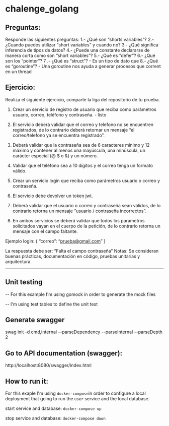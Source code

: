 # chalenge_golang

## Preguntas:

Responde las siguientes preguntas:
1.- ¿Qué son “shorts variables”?
2.- ¿Cuando puedes utilizar “short variables” y cuando no?
3.- ¿Qué significa inferencia de tipos de datos?
4.- ¿Puede una constante declararse de manera corta como son “short variables”?
5.- ¿Qué es “defer”?
6.- ¿Qué son los “pointer”?
7 .- ¿Qué es “struct”?
     - Es un tipo de dato que 
8.- ¿Qué es “goroutine”?
    - Una goroutine nos ayuda a generar procesos que corrent en un thread 



## Ejercicio:
Realiza el siguiente ejercicio, comparte la liga del repositorio de tu prueba.
1. Crear un servicio de registro de usuario que reciba como parámetros usuario, correo,
teléfono y contraseña. - listo

2. El servicio deberá validar que el correo y telefono no se encuentren registrados, de lo
contrario deberá retornar un mensaje “el correo/telefono ya se encuentra registrado”.

3. Deberá validar que la contraseña sea de 6 caracteres mínimo y 12 máximo y contener
al menos una mayúscula, una minúscula, un carácter especial (@ $ o &) y un número.
4. Validar que el teléfono sea a 10 dígitos y el correo tenga un formato válido.


5. Crear un servicio login que reciba como parámetros usuario o correo y contraseña.
6. El servicio debe devolver un token jwt.
7. Deberá validar que el usuario o correo y contraseña sean válidos, de lo contrario
retorna un mensaje “usuario / contraseña incorrectos”.
1. En ambos servicios se deberá validar que todos los parámetros solicitados vayan en el
cuerpo de la petición, de lo contrario retorna un mensaje con el campo faltante.

Ejemplo login:
{
“correo”: “prueba@gmail.com”
}

La respuesta debe ser:
“Falta el campo contraseña”
Notas: Se consideran buenas prácticas, documentación en código, pruebas unitarias y
arquitectura.

----------
## Unit testing
-- For this example I'm using gomock in order to generate the mock files

-- I'm using test tables to define the unit test

## Generate swagger
swag init -d cmd,internal --parseDependency --parseInternal --parseDepth 2


## Go to API documentation (swagger):
http://localhost:8080/swagger/index.html

## How to run it:

For this exaple I'm using `docker-compose`in order to configure a local deployment that going to run
the `user` service and the local database.

start service and database:
`docker-compose up`

stop service and database:
`docker-compose down`

